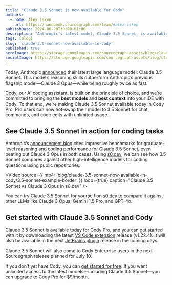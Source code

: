 ```yaml
---
title: "Claude 3.5 Sonnet is now available for Cody"
authors:
  - name: Alex Isken
    url: https://handbook.sourcegraph.com/team/#alex-isken
publishDate: 2024-06-20T10:00-01:00
description: "Anthropic’s latest model, Claude 3.5 Sonnet, is available now for Cody Pro. Upgrade to the latest extension version to get started."
tags: [blog]
slug: 'claude-3.5-sonnet-now-available-in-cody'
published: true
heroImage: https://storage.googleapis.com/sourcegraph-assets/blog/claude-3.5-sonnet-now-available-in-cody/claude-3.5-sonnet-hero.png
socialImage: https://storage.googleapis.com/sourcegraph-assets/blog/claude-3.5-sonnet-now-available-in-cody/claude-3.5-sonnet-hero.png
---
```


Today, Anthropic [announced](https://www.anthropic.com/news/claude-3-5-sonnet) their latest large language model: Claude 3.5 Sonnet. This model’s reasoning skills outperform Anthropic’s previous flagship model—Claude 3 Opus—while being roughly twice as fast.

[Cody](https://sourcegraph.com/cody), our AI coding assistant, is built on the principle of choice, and we’re committed to bringing the **best models** and **best context** into your IDE with Cody. To that end, we’re making Claude 3.5 Sonnet available today in Cody Pro. Pro users can now hot-swap their model to 3.5 Sonnet for chat, commands, and code edits with unlimited usage.

## See Claude 3.5 Sonnet in action for coding tasks

Anthropic’s [announcement blog](https://www.anthropic.com/news/claude-3-5-sonnet) cites impressive benchmarks for graduate-level reasoning and coding performance for Claude 3.5 Sonnet, even beating out Claude 3 Opus in both cases. Using [s0.dev](http://s0.dev/), we can see how 3.5 Sonnet compares against other high-intelligence models for coding questions using public repositories: 

<Video
  source={{
    mp4: 'blog/claude-3.5-sonnet-now-available-in-cody/3.5-sonnet-example-border'
  }}
  loop={true}
  caption="Claude 3.5 Sonnet vs Claude 3 Opus in s0.dev"
/>

You can try Claude 3.5 Sonnet for yourself on [s0.dev](http://s0.dev/) to compare it against other LLMs like Claude 3 Opus, Gemini 1.5 Pro, and GPT-4o.

## Get started with Claude 3.5 Sonnet and Cody

Claude 3.5 Sonnet is available today for Cody Pro, and you can get started with it by downloading the latest [VS Code extension](https://marketplace.visualstudio.com/items?itemName=sourcegraph.cody-ai) release (v1.22.4). It will also be available in the next [JetBrains plugin](https://plugins.jetbrains.com/plugin/9682-cody-ai-coding-assistant-with-autocomplete--chat/versions) release in the coming days.

Claude 3.5 Sonnet will also come to Cody Enterprise users in the next Sourcegraph release planned for July 10.

If you don’t yet have Cody, you can [get started for free](https://sourcegraph.com/cody). If you want unlimited access to the latest models—including Claude 3.5 Sonnet—you can upgrade to Cody Pro for $9/month. 
